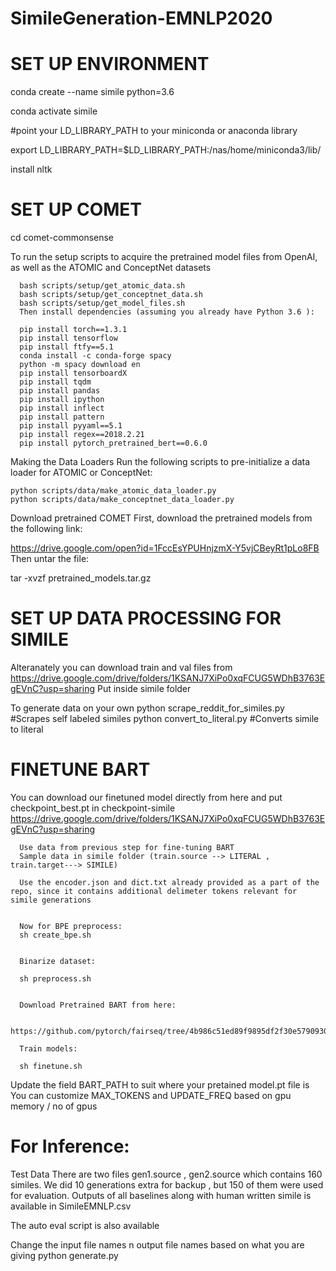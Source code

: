 # SimileGeneration-EMNLP2020

SET UP ENVIRONMENT
=======================
conda create --name simile python=3.6

conda activate simile

#point your LD_LIBRARY_PATH to your miniconda or anaconda library

export LD_LIBRARY_PATH=$LD_LIBRARY_PATH:/nas/home/miniconda3/lib/


install nltk

SET UP COMET
=======================

cd comet-commonsense

To run the setup scripts to acquire the pretrained model files from OpenAI, as well as the ATOMIC and ConceptNet datasets

      bash scripts/setup/get_atomic_data.sh
      bash scripts/setup/get_conceptnet_data.sh
      bash scripts/setup/get_model_files.sh
      Then install dependencies (assuming you already have Python 3.6 ):

      pip install torch==1.3.1
      pip install tensorflow
      pip install ftfy==5.1
      conda install -c conda-forge spacy
      python -m spacy download en
      pip install tensorboardX
      pip install tqdm
      pip install pandas
      pip install ipython
      pip install inflect
      pip install pattern
      pip install pyyaml==5.1
      pip install regex==2018.2.21
      pip install pytorch_pretrained_bert==0.6.0

Making the Data Loaders
Run the following scripts to pre-initialize a data loader for ATOMIC or ConceptNet:

    python scripts/data/make_atomic_data_loader.py
    python scripts/data/make_conceptnet_data_loader.py
Download pretrained COMET
First, download the pretrained models from the following link:

https://drive.google.com/open?id=1FccEsYPUHnjzmX-Y5vjCBeyRt1pLo8FB
Then untar the file:

tar -xvzf pretrained_models.tar.gz

SET UP DATA PROCESSING FOR SIMILE
==================================
Alteranately you can download train and val files from
https://drive.google.com/drive/folders/1KSANJ7XiPo0xqFCUG5WDhB3763EgEVnC?usp=sharing
Put inside simile folder

To generate data on your own
    python scrape_reddit_for_similes.py #Scrapes self labeled similes
    python convert_to_literal.py #Converts simile to literal



FINETUNE BART
==================================
You can download our finetuned model directly from here and put checkpoint_best.pt in checkpoint-simile
https://drive.google.com/drive/folders/1KSANJ7XiPo0xqFCUG5WDhB3763EgEVnC?usp=sharing


      Use data from previous step for fine-tuning BART
      Sample data in simile folder (train.source --> LITERAL , train.target---> SIMILE)

      Use the encoder.json and dict.txt already provided as a part of the repo, since it contains additional delimeter tokens relevant for simile generations


      Now for BPE preprocess:
      sh create_bpe.sh


      Binarize dataset:

      sh preprocess.sh


      Download Pretrained BART from here:

      https://github.com/pytorch/fairseq/tree/4b986c51ed89f9895df2f30e57909301b4a4f19b/examples/bart

      Train models:

      sh finetune.sh

Update the field BART_PATH to suit where your pretained model.pt file is You can customize MAX_TOKENS and UPDATE_FREQ based on gpu memory / no of gpus



For Inference:
==================================


Test Data
There are two files gen1.source , gen2.source which contains 160 similes. We did 10 generations extra for backup , but 150 of them were used for evaluation.
Outputs of all baselines along with human written simile is available in SimileEMNLP.csv 


The auto eval script is also available

Change the input file names n output file names based on what you are giving
python generate.py
